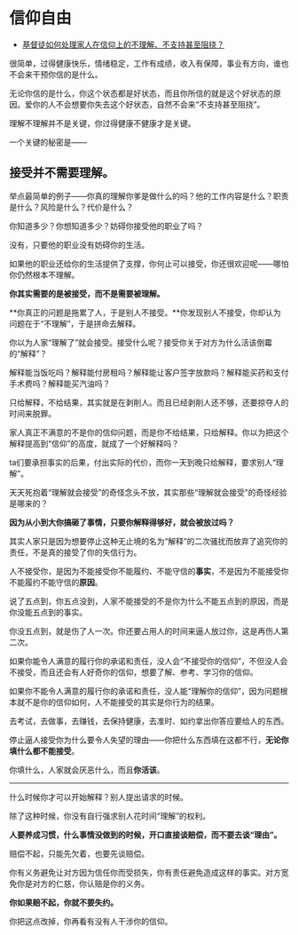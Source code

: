 # 信仰自由

- [基督徒如何处理家人在信仰上的不理解、不支持甚至阻挠？](https://www.zhihu.com/question/24370630/answer/1835789361)
  

很简单，过得健康快乐，情绪稳定，工作有成绩，收入有保障，事业有方向，谁也不会来干预你信的是什么。

无论你信的是什么，你这个状态都是好状态，而且你所信的就是这个好状态的原因。爱你的人不会想要你失去这个好状态，自然不会来“不支持甚至阻挠”。

理解不理解并不是关键，你过得健康不健康才是关键。

  

一个关键的秘密是——

## **接受并不需要理解**。

举点最简单的例子——你真的理解你爹是做什么的吗？他的工作内容是什么？职责是什么？风险是什么？代价是什么？

你知道多少？你想知道多少？妨碍你接受他的职业了吗？

没有，只要他的职业没有妨碍你的生活。

如果他的职业还给你的生活提供了支撑，你何止可以接受，你还很欢迎呢——哪怕你仍然根本不理解。

  

**你其实需要的是被接受，而不是需要被理解。**

**你真正的问题是拖累了人，于是别人不接受。**你发现别人不接受，你却认为问题在于“不理解”，于是拼命去解释。

你以为人家“理解了”就会接受。接受什么呢？接受你关于对方为什么活该倒霉的“解释”？

解释能当饭吃吗？解释能付房租吗？解释能让客户签字放款吗？解释能买药和支付手术费吗？解释能买汽油吗？

只给解释，不给结果，其实就是在剥削人。而且已经剥削人还不够，还要掠夺人的时间来脱罪。

家人真正不满意的不是你的信仰问题，而是你不给结果，只给解释。你以为把这个解释提高到“信仰”的高度，就成了一个好解释吗？

ta们要承担事实的后果，付出实际的代价，而你一天到晚只给解释，要求别人“理解”。

天天死抱着“理解就会接受”的奇怪念头不放，其实那些“理解就会接受”的奇怪经验是哪来的？

**因为从小到大你搞砸了事情，只要你解释得够好，就会被放过吗？**

其实人家只是因为想要停止这种无止境的名为“解释”的二次骚扰而放弃了追究你的责任，不是真的接受了你的失信行为。

人不接受你，是因为不能接受你不能履约、不能守信的**事实**，不是因为不能接受你不能履约不能守信的**原因**。

说了五点到，你五点没到，人家不能接受的不是你为什么不能五点到的原因，而是你没能五点到的事实。

你没五点到，就是伤了人一次。你还要占用人的时间来逼人放过你，这是再伤人第二次。

如果你能令人满意的履行你的承诺和责任，没人会“不接受你的信仰”，不但没人会不接受，而且还会有人好奇你的信仰，想要了解、参考、学习你的信仰。

如果你不能令人满意的履行你的承诺和责任，没人能“理解你的信仰”，因为问题根本就不是你的信仰如何，人不能接受的其实是你行为的结果。

去考试，去做事，去赚钱，去保持健康，去准时、如约拿出你答应要给人的东西。

停止逼人接受你为什么要令人失望的理由——你把什么东西填在这都不行，**无论你填什么都不能接受**。

你填什么，人家就会厌恶什么，而且**你活该**。

---

什么时候你才可以开始解释？别人提出请求的时候。

除了这种时候，你没有自行强求别人花时间“理解”的权利。

**人要养成习惯，什么事情没做到的时候，开口直接谈赔偿，而不要去谈“理由”。**

赔偿不起，只能先欠着，也要先谈赔偿。

你有义务避免让对方因为信任你而受损失，你有责任避免造成这样的事实。对方宽免你是对方的仁慈，你认赔是你的义务。

**你如果赔不起，你就不要失约。**

  

你把这点改掉，你再看有没有人干涉你的信仰。